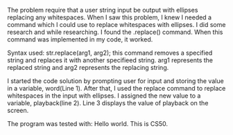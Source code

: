 The problem require that a user string input be output with ellipses replacing any whitespaces.
When I saw this problem, I knew I needed a command which I could use to replace whitespaces with ellipses. I did some research and while researching. I found the .replace() command. When this command was implemented in my code, it worked.

Syntax used: str.replace(arg1, arg2); this command removes a specified string and replaces it with another specifieed string. arg1 represents the replaced string and arg2 represents the replacing string.

I started the code solution by prompting user for input and storing the value in a variable, word(Line 1). After that, I used the replace command to replace whitespaces in the input with ellipses. I assigned the new value to a variable, playback(line 2). Line 3 displays the value of playback on the screen.

The program was tested with: Hello world.
                            This is CS50.